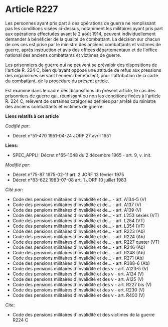 # Article R227

Les personnes ayant pris part à des opérations de guerre ne remplissant pas les conditions visées ci-dessus, notamment les
militaires ayant pris part aux opérations effectuées avant le 2 août 1914, peuvent individuellement demander à bénéficier de
la qualité de combattant. La décision sur chacun de ces ces est prise par le ministre des anciens combattants et victimes de
guerre, après instruction et avis des offices départementaux et de l'office national des anciens combattants et victimes de
guerre.

Les prisonniers de guerre qui ne peuvent se prévaloir des dispositions de l'article R. 224 C, bien qu'ayant opposé une
attitude de refus aux pressions des organismes servant l'ennemi bénéficient, pour l'attribution de la carte du combattant, de
la procédure du présent article.

Est examiné dans le cadre des dispositions du présent article, le cas des prisonniers de guerre qui, réunissant ou non les
conditions fixées à l'article R. 224 C, relèvent de certaines catégories définies par arrêté du ministre des anciens
combattants et victimes de guerre.

**Liens relatifs à cet article**

_Codifié par_:

  - Décret n°51-470 1951-04-24 JORF 27 avril 1951

**Liens**:

  - SPEC_APPLI: Décret n°65-1048 du 2 décembre 1965 - art. 9, v. init.

_Modifié par_:

  - Décret n°75-87 1975-02-11 art. 2 JORF 13 février 1975
  - Décret n°83-622 1983-07-08 art. 1 JORF 10 juillet 1983

_Cité par_:

  - Code des pensions militaires d'invalidité et de... - art. A134-5 (V)
  - Code des pensions militaires d'invalidité et de... - art. A137 (V)
  - Code des pensions militaires d'invalidité et de... - art. A139 (V)
  - Code des pensions militaires d'invalidité et de... - art. L253 sexies (VT)
  - Code des pensions militaires d'invalidité et de... - art. L254 (VT)
  - Code des pensions militaires d'invalidité et de... - art. L354 (VT)
  - Code des pensions militaires d'invalidité et de... - art. R223 (Ab)
  - Code des pensions militaires d'invalidité et de... - art. R224 (Ab)
  - Code des pensions militaires d'invalidité et de... - art. R227 quater (VT)
  - Code des pensions militaires d'invalidité et de... - art. R246 (Ab)
  - Code des pensions militaires d'invalidité et de... - art. R248 (Ab)
  - Code des pensions militaires d'invalidité et de... - art. R271 (Ab)
  - Code des pensions militaires d'invalidité et de... - art. R388-6 (Ab)
  - Code des pensions militaires d'invalidité et des v - art. A123-5 (V)
  - Code des pensions militaires d'invalidité et des v - art. A124 (V)
  - Code des pensions militaires d'invalidité et des v - art. A125 (V)
  - Code des pensions militaires d'invalidité et des v - art. R227 bis (V)
  - Code des pensions militaires d'invalidité et des v - art. R230 (V)
  - Code des pensions militaires d'invalidité et des v - art. R400 (V)

_Cite_:

  - Code des pensions militaires d'invalidité et des victimes de la guerre R224 C
